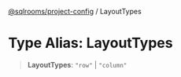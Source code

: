 [@sqlrooms/project-config](../index.md) / LayoutTypes

# Type Alias: LayoutTypes

> **LayoutTypes**: `"row"` \| `"column"`
